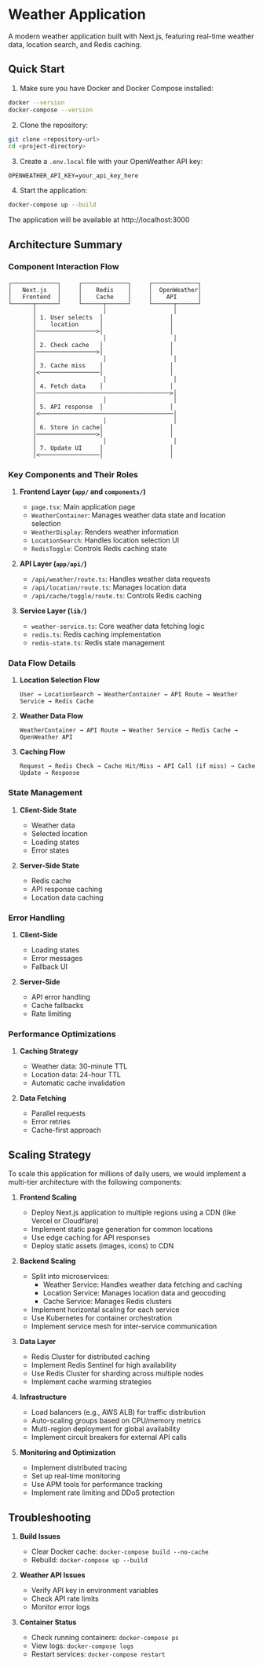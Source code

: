 # Weather Application

A modern weather application built with Next.js, featuring real-time weather data, location search, and Redis caching.

## Quick Start

1. Make sure you have Docker and Docker Compose installed:
```bash
docker --version
docker-compose --version
```

2. Clone the repository:
```bash
git clone <repository-url>
cd <project-directory>
```

3. Create a `.env.local` file with your OpenWeather API key:
```env
OPENWEATHER_API_KEY=your_api_key_here
```

4. Start the application:
```bash
docker-compose up --build
```

The application will be available at http://localhost:3000

## Architecture Summary

### Component Interaction Flow

```
┌─────────────┐     ┌─────────────┐     ┌─────────────┐
│   Next.js   │     │    Redis    │     │  OpenWeather│
│   Frontend  │     │    Cache    │     │    API      │
└──────┬──────┘     └──────┬──────┘     └──────┬──────┘
       │                   │                   │
       │ 1. User selects  │                   │
       │    location      │                   │
       │─────────────────>│                   │
       │                   │                   │
       │ 2. Check cache   │                   │
       │─────────────────>│                   │
       │                   │                   │
       │ 3. Cache miss    │                   │
       │<─────────────────│                   │
       │                   │                   │
       │ 4. Fetch data    │                   │
       │──────────────────────────────────────>│
       │                   │                   │
       │ 5. API response  │                   │
       │<──────────────────────────────────────│
       │                   │                   │
       │ 6. Store in cache│                   │
       │─────────────────>│                   │
       │                   │                   │
       │ 7. Update UI     │                   │
       │<─────────────────│                   │
```

### Key Components and Their Roles

1. **Frontend Layer (`app/` and `components/`)**
   - `page.tsx`: Main application page
   - `WeatherContainer`: Manages weather data state and location selection
   - `WeatherDisplay`: Renders weather information
   - `LocationSearch`: Handles location selection UI
   - `RedisToggle`: Controls Redis caching state

2. **API Layer (`app/api/`)**
   - `/api/weather/route.ts`: Handles weather data requests
   - `/api/location/route.ts`: Manages location data
   - `/api/cache/toggle/route.ts`: Controls Redis caching

3. **Service Layer (`lib/`)**
   - `weather-service.ts`: Core weather data fetching logic
   - `redis.ts`: Redis caching implementation
   - `redis-state.ts`: Redis state management

### Data Flow Details

1. **Location Selection Flow**
   ```
   User → LocationSearch → WeatherContainer → API Route → Weather Service → Redis Cache
   ```

2. **Weather Data Flow**
   ```
   WeatherContainer → API Route → Weather Service → Redis Cache → OpenWeather API
   ```

3. **Caching Flow**
   ```
   Request → Redis Check → Cache Hit/Miss → API Call (if miss) → Cache Update → Response
   ```

### State Management

1. **Client-Side State**
   - Weather data
   - Selected location
   - Loading states
   - Error states

2. **Server-Side State**
   - Redis cache
   - API response caching
   - Location data caching

### Error Handling

1. **Client-Side**
   - Loading states
   - Error messages
   - Fallback UI

2. **Server-Side**
   - API error handling
   - Cache fallbacks
   - Rate limiting

### Performance Optimizations

1. **Caching Strategy**
   - Weather data: 30-minute TTL
   - Location data: 24-hour TTL
   - Automatic cache invalidation

2. **Data Fetching**
   - Parallel requests
   - Error retries
   - Cache-first approach

## Scaling Strategy

To scale this application for millions of daily users, we would implement a multi-tier architecture with the following components:

1. **Frontend Scaling**
   - Deploy Next.js application to multiple regions using a CDN (like Vercel or Cloudflare)
   - Implement static page generation for common locations
   - Use edge caching for API responses
   - Deploy static assets (images, icons) to CDN

2. **Backend Scaling**
   - Split into microservices:
     - Weather Service: Handles weather data fetching and caching
     - Location Service: Manages location data and geocoding
     - Cache Service: Manages Redis clusters
   - Implement horizontal scaling for each service
   - Use Kubernetes for container orchestration
   - Implement service mesh for inter-service communication

3. **Data Layer**
   - Redis Cluster for distributed caching
   - Implement Redis Sentinel for high availability
   - Use Redis Cluster for sharding across multiple nodes
   - Implement cache warming strategies

4. **Infrastructure**
   - Load balancers (e.g., AWS ALB) for traffic distribution
   - Auto-scaling groups based on CPU/memory metrics
   - Multi-region deployment for global availability
   - Implement circuit breakers for external API calls

5. **Monitoring and Optimization**
   - Implement distributed tracing
   - Set up real-time monitoring
   - Use APM tools for performance tracking
   - Implement rate limiting and DDoS protection

## Troubleshooting

1. **Build Issues**
   - Clear Docker cache: `docker-compose build --no-cache`
   - Rebuild: `docker-compose up --build`

2. **Weather API Issues**
   - Verify API key in environment variables
   - Check API rate limits
   - Monitor error logs

3. **Container Status**
   - Check running containers: `docker-compose ps`
   - View logs: `docker-compose logs`
   - Restart services: `docker-compose restart` 